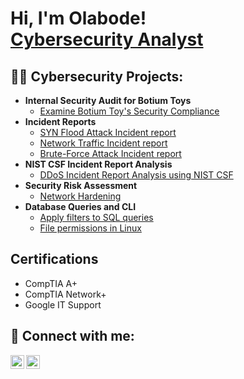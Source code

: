 <h1>Hi, I'm Olabode! <br/><a href="https://www.linkedin.com/in/olabode-olalekan/">Cybersecurity Analyst</a>

<h2>👨‍💻 Cybersecurity Projects:</h2>

- <b>Internal Security Audit for Botium Toys</b>
  - [Examine Botium Toy's Security Compliance](https://drive.google.com/file/d/1-yuG9k9Fqm0ubvtucjv4y42HsUOU077p/view?usp=drive_link)
- <b>Incident Reports</b>
  - [SYN Flood Attack Incident report](https://drive.google.com/file/d/1gPX3OTPgYBZOUSqHM_0y_AlIWxXxrZ7A/view?usp=drive_link)
  - [Network Traffic Incident report](https://drive.google.com/file/d/1sHlw9U0iSKIVmq10PVnQAkZkzwgg-5Ce/view?usp=drive_link)
  - [Brute-Force Attack Incident report](https://drive.google.com/file/d/1jJp0guoAM0jGyMtGyAByafdhkb2iIRIh/view?usp=drive_link)
- <b>NIST CSF Incident Report Analysis</b>
  - [DDoS Incident Report Analysis using NIST CSF](https://drive.google.com/file/d/1DVyytmgshGiHHq-Vxp5LyIVkPBCIxOgT/view?usp=drive_link)
- <b>Security Risk Assessment</b>
  - [Network Hardening](https://drive.google.com/file/d/1yx-NoR7osFsG4yyRWA0D3WV-B1McmiTB/view?usp=drive_link)
- <b>Database Queries and CLI</b>
  - [Apply filters to SQL queries](https://drive.google.com/file/d/1FiqyvRzlRG29sBH_ylbyl8zvTKWSrJhc/view?usp=drive_link)
  - [File permissions in Linux](https://drive.google.com/file/d/1FnBuMXWYewJ6icEWQtvMLD5e7_H7eGNS/view?usp=drive_link)
 
<h2> Certifications</h2>

- CompTIA A+
- CompTIA Network+
- Google IT Support

<h2> 🤳 Connect with me:</h2>

[<img align="left" alt="olabiod27 | Twitter" width="22px" src="https://cdn.jsdelivr.net/npm/simple-icons@v3/icons/twitter.svg" />][twitter]
[<img align="left" alt="olabode-olalekan | LinkedIn" width="22px" src="https://cdn.jsdelivr.net/npm/simple-icons@v3/icons/linkedin.svg" />][linkedin]

[twitter]: https://twitter.com/olabiod27
[linkedin]: https://linkedin.com/in/olabode-olalekan

<!--
**Olabode22/Cybersecurity** is a ✨ _special_ ✨ repository because its `README.md` (this file) appears on your GitHub profile.

Here are some ideas to get you started:

- 🔭 I’m currently working on ...
- 🌱 I’m currently learning ...
- 👯 I’m looking to collaborate on ...
- 🤔 I’m looking for help with ...
- 💬 Ask me about ...
- 📫 How to reach me: ...
- 😄 Pronouns: ...
- ⚡ Fun fact: ...
-->
